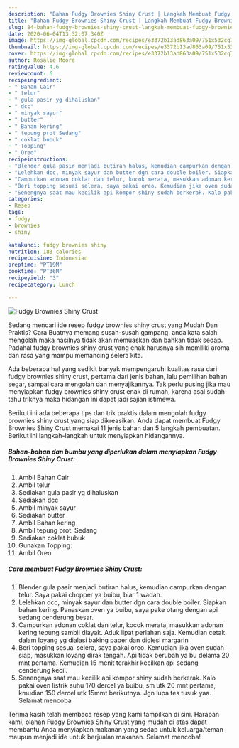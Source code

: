 ```yaml
---
description: "Bahan Fudgy Brownies Shiny Crust | Langkah Membuat Fudgy Brownies Shiny Crust Yang Bisa Manjain Lidah"
title: "Bahan Fudgy Brownies Shiny Crust | Langkah Membuat Fudgy Brownies Shiny Crust Yang Bisa Manjain Lidah"
slug: 84-bahan-fudgy-brownies-shiny-crust-langkah-membuat-fudgy-brownies-shiny-crust-yang-bisa-manjain-lidah
date: 2020-06-04T13:32:07.340Z
image: https://img-global.cpcdn.com/recipes/e3372b13ad863a09/751x532cq70/fudgy-brownies-shiny-crust-foto-resep-utama.jpg
thumbnail: https://img-global.cpcdn.com/recipes/e3372b13ad863a09/751x532cq70/fudgy-brownies-shiny-crust-foto-resep-utama.jpg
cover: https://img-global.cpcdn.com/recipes/e3372b13ad863a09/751x532cq70/fudgy-brownies-shiny-crust-foto-resep-utama.jpg
author: Rosalie Moore
ratingvalue: 4.6
reviewcount: 6
recipeingredient:
- " Bahan Cair"
- " telur"
- " gula pasir yg dihaluskan"
- " dcc"
- " minyak sayur"
- " butter"
- " Bahan kering"
- " tepung prot Sedang"
- " coklat bubuk"
- " Topping"
- " Oreo"
recipeinstructions:
- "Blender gula pasir menjadi butiran halus, kemudian campurkan dengan telur. Saya pakai chopper ya buibu, biar 1 wadah."
- "Lelehkan dcc, minyak sayur dan butter dgn cara double boiler. Siapkan bahan kering. Panaskan oven ya buibu, saya pake otang dengan api sedang cenderung besar."
- "Campurkan adonan coklat dan telur, kocok merata, masukkan adonan kering tepung sambil diayak. Aduk lipat perlahan saja. Kemudian cetak dalam loyang yg dialasi baking paper dan diolesi margarin"
- "Beri topping sesuai selera, saya pakai oreo. Kemudian jika oven sudah siap, masukkan loyang dirak tengah. Api tidak berubah ya bu delama 20 mnt pertama. Kemudian 15 menit terakhir kecilkan api sedang cenderung kecil."
- "Senengnya saat mau kecilik api kompor shiny sudah berkerak. Kalo pakai oven listrik suhu 170 dercel ya buibu, sm utk 20 mnt pertama, kmudian 150 dercel utk 15mmt berikutnya. Jgn lupa tes tusuk yaa. Selamat mencoba"
categories:
- Resep
tags:
- fudgy
- brownies
- shiny

katakunci: fudgy brownies shiny 
nutrition: 183 calories
recipecuisine: Indonesian
preptime: "PT19M"
cooktime: "PT36M"
recipeyield: "3"
recipecategory: Lunch

---
```



![Fudgy Brownies Shiny Crust](https://img-global.cpcdn.com/recipes/e3372b13ad863a09/751x532cq70/fudgy-brownies-shiny-crust-foto-resep-utama.jpg)

Sedang mencari ide resep fudgy brownies shiny crust yang Mudah Dan Praktis? Cara Buatnya memang susah-susah gampang. andaikata salah mengolah maka hasilnya tidak akan memuaskan dan bahkan tidak sedap. Padahal fudgy brownies shiny crust yang enak harusnya sih memiliki aroma dan rasa yang mampu memancing selera kita.

Ada beberapa hal yang sedikit banyak mempengaruhi kualitas rasa dari fudgy brownies shiny crust, pertama dari jenis bahan, lalu pemilihan bahan segar, sampai cara mengolah dan menyajikannya. Tak perlu pusing jika mau menyiapkan fudgy brownies shiny crust enak di rumah, karena asal sudah tahu triknya maka hidangan ini dapat jadi sajian istimewa.




Berikut ini ada beberapa tips dan trik praktis dalam mengolah fudgy brownies shiny crust yang siap dikreasikan. Anda dapat membuat Fudgy Brownies Shiny Crust memakai 11 jenis bahan dan 5 langkah pembuatan. Berikut ini langkah-langkah untuk menyiapkan hidangannya.

<!--inarticleads1-->

##### Bahan-bahan dan bumbu yang diperlukan dalam menyiapkan Fudgy Brownies Shiny Crust:

1. Ambil  Bahan Cair
1. Ambil  telur
1. Sediakan  gula pasir yg dihaluskan
1. Sediakan  dcc
1. Ambil  minyak sayur
1. Sediakan  butter
1. Ambil  Bahan kering
1. Ambil  tepung prot. Sedang
1. Sediakan  coklat bubuk
1. Gunakan  Topping:
1. Ambil  Oreo




<!--inarticleads2-->

##### Cara membuat Fudgy Brownies Shiny Crust:

1. Blender gula pasir menjadi butiran halus, kemudian campurkan dengan telur. Saya pakai chopper ya buibu, biar 1 wadah.
1. Lelehkan dcc, minyak sayur dan butter dgn cara double boiler. Siapkan bahan kering. Panaskan oven ya buibu, saya pake otang dengan api sedang cenderung besar.
1. Campurkan adonan coklat dan telur, kocok merata, masukkan adonan kering tepung sambil diayak. Aduk lipat perlahan saja. Kemudian cetak dalam loyang yg dialasi baking paper dan diolesi margarin
1. Beri topping sesuai selera, saya pakai oreo. Kemudian jika oven sudah siap, masukkan loyang dirak tengah. Api tidak berubah ya bu delama 20 mnt pertama. Kemudian 15 menit terakhir kecilkan api sedang cenderung kecil.
1. Senengnya saat mau kecilik api kompor shiny sudah berkerak. Kalo pakai oven listrik suhu 170 dercel ya buibu, sm utk 20 mnt pertama, kmudian 150 dercel utk 15mmt berikutnya. Jgn lupa tes tusuk yaa. Selamat mencoba




Terima kasih telah membaca resep yang kami tampilkan di sini. Harapan kami, olahan Fudgy Brownies Shiny Crust yang mudah di atas dapat membantu Anda menyiapkan makanan yang sedap untuk keluarga/teman maupun menjadi ide untuk berjualan makanan. Selamat mencoba!
